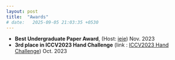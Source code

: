 ```yaml
---
layout: post
title:  "Awards"
# date:   2025-09-05 21:03:35 +0530
---
```

- **Best Undergraduate Paper Award**, (Host: [ieie][ieie_link]) Nov. 2023
- **3rd place in ICCV2023 Hand Challenge** (link : [ICCV2023 Hand Challenge][handchallenge]) Oct. 2023

[ieie_link]: https://conf.theieie.org/2023f/
[handchallenge]: https://sites.google.com/view/hands2023/home?authuser=0